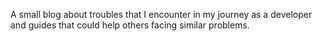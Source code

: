A small blog about troubles that I encounter in my journey as a developer and guides that could help others facing similar problems. 